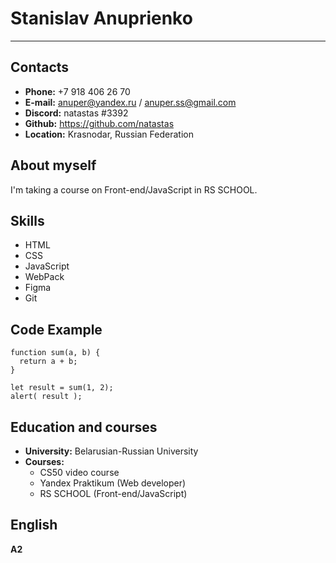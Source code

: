 # Stanislav Anuprienko 
***
## Contacts

* __Phone:__ +7 918 406 26 70
* __E-mail:__ anuper@yandex.ru / anuper.ss@gmail.com
* __Discord:__ natastas #3392
* __Github:__ https://github.com/natastas
* __Location:__ Krasnodar, Russian Federation
## About myself

I'm taking a course on Front-end/JavaScript in RS SCHOOL. 
## Skills

* HTML
* CSS
* JavaScript
* WebPack
* Figma
* Git
## Code Example

```
function sum(a, b) {
  return a + b;
}

let result = sum(1, 2);
alert( result ); 
```
## Education and courses
* __University:__ Belarusian-Russian University
* __Courses:__ 
    - CS50 video course
    - Yandex Praktikum  (Web developer)
    - RS SCHOOL (Front-end/JavaScript)
## English

__A2__